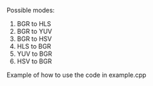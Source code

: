 Possible modes:
1. BGR to HLS
2. BGR to YUV
3. BGR to HSV
4. HLS to BGR
5. YUV to BGR
6. HSV to BGR 

Example of how to use the code in example.cpp
